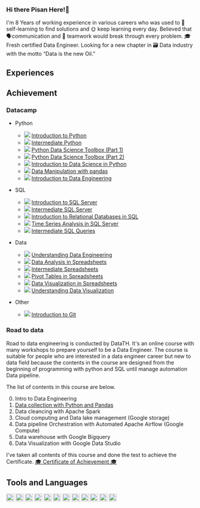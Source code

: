 ### Hi there Pisan Here!👋

I'm 8 Years of working experience in various careers who was used to 📖 self-learning to find solutions and 🌞 keep learning every day. Believed that 🗣communication and 💼 teamwork would break through every problem. 🎓 Fresh certified Data Engineer. Looking for a new chapter in 🗃 Data industry with the motto “Data is the  new Oil.”

## Experiences

## Achievement
### Datacamp
- Python
  - ![](https://img.shields.io/badge/4%20Hrs-complete-brightgreen?style=flat-square) [Introduction to Python ](https://www.datacamp.com/statement-of-accomplishment/course/3e0bde79ed3733b18ff53fbfe140ec5c3ebf5728)
  - ![](https://img.shields.io/badge/4%20Hrs-complete-brightgreen?style=flat-square) [Intermediate Python ](https://www.datacamp.com/statement-of-accomplishment/course/45b9bb83c87d0052a4d1e7b12a4ab4649c2177c0)
  - ![](https://img.shields.io/badge/3%20Hrs-complete-brightgreen?style=flat-square) [Python Data Science Toolbox (Part 1) ](https://www.datacamp.com/statement-of-accomplishment/course/608e58c28a67c7d5364a3b4e6d52cbb301e4c4cf)
  - ![](https://img.shields.io/badge/4%20Hrs-complete-brightgreen?style=flat-square) [Python Data Science Toolbox (Part 2) ](https://www.datacamp.com/statement-of-accomplishment/course/8b8acd91b7944b560443cc57a3efaed514a754f8)
  - ![](https://img.shields.io/badge/4%20Hrs-complete-brightgreen?style=flat-square) [Introduction to Data Science in Python ](https://www.datacamp.com/statement-of-accomplishment/course/6a632f7f4547d4812ed0bb0627144d4918f84b69)
  - ![](https://img.shields.io/badge/4%20Hrs-complete-brightgreen?style=flat-square) [Data Manipulation with pandas ](https://www.datacamp.com/statement-of-accomplishment/course/a983671943446b5d87ebcf191a96c1d300954538)
  - ![](https://img.shields.io/badge/4%20Hrs-in%20progress-yellow?style=flat-square) [Introduction to Data Engineering ]()


  
- SQL
  - ![](https://img.shields.io/badge/4%20Hrs-complete-brightgreen?style=flat-square) [Introduction to SQL Server ](https://www.datacamp.com/statement-of-accomplishment/course/fd6672d5ec18303815be0a21673223837e31cabf)
  - ![](https://img.shields.io/badge/4%20Hrs-complete-brightgreen?style=flat-square) [Intermediate SQL Server ](https://www.datacamp.com/statement-of-accomplishment/course/2f34c3eb49aa50f1800e78701807140515293618)
  - ![](https://img.shields.io/badge/4%20Hrs-complete-brightgreen?style=flat-square) [Introduction to Relational Databases in SQL ](https://www.datacamp.com/statement-of-accomplishment/course/bc1a533f0476ed0b1599569107453e235773eda2)
  - ![](https://img.shields.io/badge/5%20Hrs-in%20progress-yellow?style=flat-square) [Time Series Analysis in SQL Server ]()
  - ![](https://img.shields.io/badge/5%20Hrs-in%20progress-yellow?style=flat-square) [Intermediate SQL Queries ]()


- Data
  - ![](https://img.shields.io/badge/2%20Hrs-complete-brightgreen?style=flat-square) [Understanding Data Engineering ](https://www.datacamp.com/statement-of-accomplishment/course/a9009604ffa9b98785acca225e38535300cac400)
  - ![](https://img.shields.io/badge/3%20Hrs-complete-brightgreen?style=flat-square) [Data Analysis in Spreadsheets ](https://www.datacamp.com/statement-of-accomplishment/course/d464964a90763efe916eb11a394e0e62036cc4ad)
  - ![](https://img.shields.io/badge/4%20Hrs-complete-brightgreen?style=flat-square) [Intermediate Spreadsheets ](https://www.datacamp.com/statement-of-accomplishment/course/175bb1b6242a78a2d67c9ac6fa3ef15ebf14ce63)
  - ![](https://img.shields.io/badge/4%20Hrs-complete-brightgreen?style=flat-square) [Pivot Tables in Spreadsheets ](https://www.datacamp.com/statement-of-accomplishment/course/e6a51d00989759099877aecf323035b495dc5f10)
  - ![](https://img.shields.io/badge/4%20Hrs-in%20progress-yellow?style=flat-square) [Data Visualization in Spreadsheets ]()
  - ![](https://img.shields.io/badge/2%20Hrs-in%20progress-yellow?style=flat-square) [Understanding Data Visualization ]()

- Other
  - ![](https://img.shields.io/badge/4%20Hrs-complete-brightgreen?style=flat-square) [Introduction to Git ](https://www.datacamp.com/statement-of-accomplishment/course/c993190fe1404c79ac04d46ffc4bedbc47dc01cb)

### Road to data
Road to data engineering is conducted by DataTH. It's an online course with many workshops to prepare yourself to be a Data Engineer. The course is suitable for people who are interested in a data engineer career but new to data field because the contents in the course are designed from the beginning of programming with python and SQL until manage automation Data pipeline. 

The list of contents in this course are below. 

0. Intro to Data Engineering 
1. [Data collection with Python and Pandas](https://github.com/pisanyo007/DataManipulation/tree/main/DataCollection)
2. Data cleancing with Apache Spark
3. Cloud computing and Data lake management (Google storage)
4. Data pipeline Orchestration with Automated Apache Airflow (Google Compute)
5. Data warehouse with Google Bigquery
6. Data Visualization with Google Data Studio
 
I've taken all contents of this course and done the test to achieve the Certificate. 
[🎓 Certificate of Achievement 🎓](https://drive.google.com/file/d/16uKvpuwGm4FfqhAUaDG1B1a53EV3nViw/view?usp=sharing)




## Tools and Languages
<a href="https://php.net/" title="PHP"><img src="https://github.com/get-icon/geticon/raw/master/icons/php.svg" alt="PHP" width="21px" height="21px"></a>
<a href="https://www.python.org/" title="Python"><img src="https://github.com/get-icon/geticon/raw/master/icons/python.svg" alt="Python" width="21px" height="21px"></a>
<a href="https://www.djangoproject.com/" title="Django"><img src="https://github.com/get-icon/geticon/raw/master/icons/django.svg" alt="Django" width="21px" height="21px"></a>
<a href="https://pandas.pydata.org/" title="pandas"><img src="https://github.com/get-icon/geticon/raw/master/icons/pandas-icon.svg" alt="pandas" width="21px" height="21px"></a>
<a href="https://numpy.org/" title="NumPy"><img src="https://github.com/get-icon/geticon/raw/master/icons/numpy-icon.svg" alt="NumPy" width="21px" height="21px"></a>
<a href="https://dev.mysql.com/" title="MySQL"><img src="https://github.com/get-icon/geticon/raw/master/icons/mysql.svg" alt="MySQL" width="21px" height="21px"></a>
<a href="https://git-scm.com/" title="Git"><img src="https://github.com/get-icon/geticon/raw/master/icons/git-icon.svg" alt="Git" width="21px" height="21px"></a>
<a href="https://code.visualstudio.com/" title="Visual Studio Code"><img src="https://github.com/get-icon/geticon/raw/master/icons/visual-studio-code.svg" alt="Visual Studio Code" width="21px" height="21px"></a>
<a href="https://wordpress.org/" title="WordPress"><img src="https://github.com/get-icon/geticon/raw/master/icons/wordpress-icon.svg" alt="WordPress" width="21px" height="21px"></a>
<a href="https://www.apache.org/" title="Apache"><img src="https://github.com/get-icon/geticon/raw/master/icons/apache.svg" alt="Apache" width="21px" height="21px"></a>
<a href="https://www.cloudflare.com/" title="Cloudflare"><img src="https://github.com/get-icon/geticon/raw/master/icons/cloudflare.svg" alt="Cloudflare" width="21px" height="21px"></a>
<a href="https://www.adobe.com/products/photoshop.html" title="Adobe Photoshop"><img src="https://github.com/get-icon/geticon/raw/master/icons/adobe-photoshop.svg" alt="Adobe Photoshop" width="21px" height="21px"></a>


<!--
I'm willing to write this file with markdown only  (HTML when only needed)

- 🔭 I’m currently working on ...
- 🌱 I’m currently learning ...
- 👯 I’m looking to collaborate on ...
- 🤔 I’m looking for help with ...
- 💬 Ask me about ...
- 📫 How to reach me: ...
- 😄 Pronouns: ...
- ⚡ Fun fact: ...
-->
